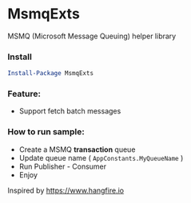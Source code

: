 # MsmqExts
MSMQ (Microsoft Message Queuing) helper library

### Install
```powershell
Install-Package MsmqExts
```

### Feature:
- Support fetch batch messages

### How to run sample: 

- Create a MSMQ **transaction** queue 
- Update queue name ( `AppConstants.MyQueueName` )
- Run Publisher - Consumer
- Enjoy

Inspired by https://www.hangfire.io
